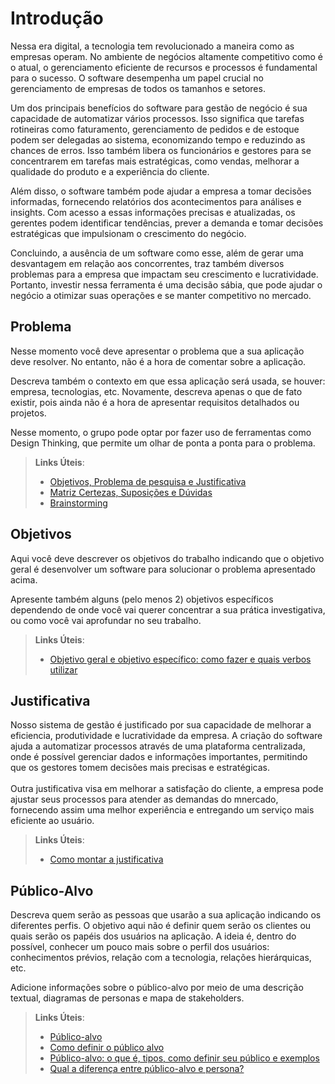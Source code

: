 # Introdução

Nessa era digital, a tecnologia tem revolucionado a maneira como as empresas operam. No ambiente de negócios altamente competitivo como é o atual, o gerenciamento eficiente de recursos e processos é fundamental para o sucesso. O software desempenha um papel crucial no gerenciamento de empresas de todos os tamanhos e setores. 

Um dos principais benefícios do software para gestão de negócio é sua capacidade de automatizar vários processos. Isso significa que tarefas rotineiras como faturamento, gerenciamento de pedidos e de estoque podem ser delegadas ao sistema, economizando tempo e reduzindo as chances de erros. Isso também libera os funcionários e gestores para se concentrarem em tarefas mais estratégicas, como vendas, melhorar a qualidade do produto e a experiência do cliente. 

Além disso, o software também pode ajudar a empresa a tomar decisões informadas, fornecendo relatórios dos acontecimentos para análises e insights. Com acesso a essas informações precisas e atualizadas, os gerentes podem identificar tendências, prever a demanda e tomar decisões estratégicas que impulsionam o crescimento do negócio. 

Concluindo, a ausência de um software como esse, além de gerar uma desvantagem em relação aos concorrentes, traz também diversos problemas para a empresa que impactam seu crescimento e lucratividade. Portanto, investir nessa ferramenta é uma decisão sábia, que pode ajudar o negócio a otimizar suas operações e se manter competitivo no mercado.

## Problema
Nesse momento você deve apresentar o problema que a sua aplicação deve  resolver. No entanto, não é a hora de comentar sobre a aplicação.

Descreva também o contexto em que essa aplicação será usada, se  houver: empresa, tecnologias, etc. Novamente, descreva apenas o que de  fato existir, pois ainda não é a hora de apresentar requisitos  detalhados ou projetos.

Nesse momento, o grupo pode optar por fazer uso  de ferramentas como Design Thinking, que permite um olhar de ponta a ponta para o problema.

> **Links Úteis**:
> - [Objetivos, Problema de pesquisa e Justificativa](https://medium.com/@versioparole/objetivos-problema-de-pesquisa-e-justificativa-c98c8233b9c3)
> - [Matriz Certezas, Suposições e Dúvidas](https://medium.com/educa%C3%A7%C3%A3o-fora-da-caixa/matriz-certezas-suposi%C3%A7%C3%B5es-e-d%C3%BAvidas-fa2263633655)
> - [Brainstorming](https://www.euax.com.br/2018/09/brainstorming/)

## Objetivos

Aqui você deve descrever os objetivos do trabalho indicando que o objetivo geral é desenvolver um software para solucionar o problema apresentado acima. 

Apresente também alguns (pelo menos 2) objetivos específicos dependendo de onde você vai querer concentrar a sua prática investigativa, ou como você vai aprofundar no seu trabalho.
 
> **Links Úteis**:
> - [Objetivo geral e objetivo específico: como fazer e quais verbos utilizar](https://blog.mettzer.com/diferenca-entre-objetivo-geral-e-objetivo-especifico/)

## Justificativa

Nosso sistema de gestão é justificado por sua capacidade de melhorar a eficiencia, produtividade e lucratividade da empresa. A criação do software ajuda a automatizar processos através de uma plataforma centralizada, onde é possível gerenciar dados e informações importantes, permitindo que os gestores tomem decisões mais precisas e estratégicas.
<br> <br>
Outra justificativa visa em melhorar a satisfação do cliente, a empresa pode ajustar seus processos para atender as demandas do mnercado, fornecendo assim uma melhor experiência e entregando um serviço mais eficiente ao usuário. 

> **Links Úteis**:
> - [Como montar a justificativa](https://guiadamonografia.com.br/como-montar-justificativa-do-tcc/)

## Público-Alvo

Descreva quem serão as pessoas que usarão a sua aplicação indicando os diferentes perfis. O objetivo aqui não é definir quem serão os clientes ou quais serão os papéis dos usuários na aplicação. A ideia é, dentro do possível, conhecer um pouco mais sobre o perfil dos usuários: conhecimentos prévios, relação com a tecnologia, relações
hierárquicas, etc.

Adicione informações sobre o público-alvo por meio de uma descrição textual, diagramas de personas e mapa de stakeholders.

> **Links Úteis**:
> - [Público-alvo](https://blog.hotmart.com/pt-br/publico-alvo/)
> - [Como definir o público alvo](https://exame.com/pme/5-dicas-essenciais-para-definir-o-publico-alvo-do-seu-negocio/)
> - [Público-alvo: o que é, tipos, como definir seu público e exemplos](https://klickpages.com.br/blog/publico-alvo-o-que-e/)
> - [Qual a diferença entre público-alvo e persona?](https://rockcontent.com/blog/diferenca-publico-alvo-e-persona/)
